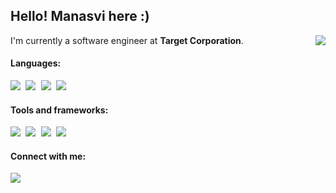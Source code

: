 ## Hello! Manasvi here :)


I'm currently a software engineer at <b>Target Corporation</b>.
<img src="https://komarev.com/ghpvc/?username=mmbhatk&color=red&label=Visitors" align="right"/>

#### Languages:

<div>
<pre>
<img src="https://img.shields.io/badge/Python-3776AB?style=for-the-badge&logo=python&logoColor=white"/> <img src="https://img.shields.io/badge/C%2B%2B-00599C?style=for-the-badge&logo=c%2B%2B&logoColor=white"/> <img src="https://img.shields.io/badge/Java-ED8B00?style=for-the-badge&logo=java&logoColor=white"/> <img src="https://img.shields.io/badge/Dart-0175C2?style=for-the-badge&logo=dart&logoColor=white"/>
</pre>
</div>

#### Tools and frameworks:

<div>
<pre>
<img src="https://img.shields.io/badge/Flask-000000?style=for-the-badge&logo=flask&logoColor=white"/> <img src="https://img.shields.io/badge/React-20232A?style=for-the-badge&logo=react&logoColor=61DAFB"/> <img src="https://img.shields.io/badge/Flutter-02569B?style=for-the-badge&logo=flutter&logoColor=white"/> <img src="https://img.shields.io/badge/Material--UI-0081CB?style=for-the-badge&logo=material-ui&logoColor=white"/>
</pre>
</div>


#### Connect with me:

<div>
<a href="https://in.linkedin.com/in/mmbhatk">
  <img src="https://img.shields.io/badge/LinkedIn-0077B5?style=for-the-badge&logo=linkedin&logoColor=white" href="www.google.com"/>
</a>
</div>
